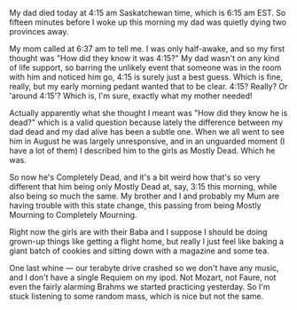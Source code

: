 <!--
.. title: Dead Dads Club
.. date: 2008-09-16 09:51:27
.. author: Amy Brown
.. tags: family
-->

My dad died today at 4:15 am Saskatchewan time, which is
6:15 am EST.  So fifteen minutes before I woke up this
morning my dad was quietly dying two provinces away.

My mom called at 6:37 am to tell me.  I was only half-awake,
and so my first thought was "How did they know it was
4:15?"  My dad wasn't on any kind of life support, so 
barring the unlikely event that someone was in the room
with him and noticed him go, 4:15 is surely just a 
best guess.  Which is fine, really, but my early morning
pedant wanted that to be clear.  4:15?  Really?  Or
'around 4:15'?  Which is, I'm sure, exactly what my
mother needed!  

Actually apparently what she thought I meant
was "How did they know he is dead?" which is a 
valid question because lately the difference between
my dad dead and my dad alive has been a subtle one.
When we all went to see him in August he was largely
unresponsive, and in an unguarded moment (I have a 
lot of them) I described him to the girls as Mostly
Dead.  Which he was.

So now he's Completely Dead, and it's a bit weird how
that's so very different that him being only Mostly Dead
at, say, 3:15 this morning, while also being so much the same.
My brother and I and probably my Mum are having trouble
with this state change, this passing from being Mostly Mourning
to Completely Mourning.

Right now the girls are with their Baba and I suppose
I should be doing grown-up things like getting a flight
home, but really I just feel like baking a giant batch
of cookies and sitting down with a magazine and some tea.

One last whine — our terabyte drive crashed so we don't
have any music, and I don't have a single Requiem on 
my ipod.  Not Mozart, not Faure, not even the fairly
alarming Brahms we started practicing yesterday.  So
I'm stuck listening to some random mass, which is nice
but not the same.

